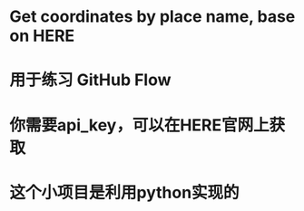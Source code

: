 # Get coordinates by place name, base on HERE
# 用于练习 GitHub Flow
# 你需要api_key，可以在HERE官网上获取
# 这个小项目是利用python实现的
